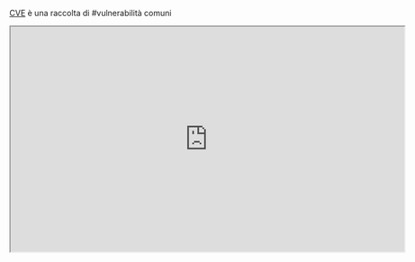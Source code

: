 [CVE](https://cve.mitre.org/cve/search_cve_list.html) è una raccolta di #vulnerabilità comuni

<iframe width="700" height="400" src="https://cve.mitre.org/cve/search_cve_list.html"></iframe>
